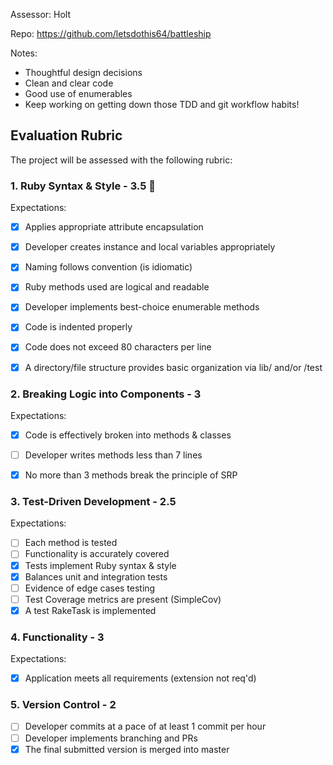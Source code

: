 Assessor: Holt

Repo: https://github.com/letsdothis64/battleship

Notes:
- Thoughtful design decisions
- Clean and clear code
- Good use of enumerables
- Keep working on getting down those TDD and git workflow habits!

## Evaluation Rubric

The project will be assessed with the following rubric:

### 1. Ruby Syntax & Style - 3.5 💯

Expectations:

- [X] Applies appropriate attribute encapsulation  
- [X] Developer creates instance and local variables appropriately
- [X] Naming follows convention (is idiomatic)
- [X] Ruby methods used are logical and readable  
- [X] Developer implements best-choice enumerable methods
- [X] Code is indented properly
- [X] Code does not exceed 80 characters per line
- [X] A directory/file structure provides basic organization via lib/ and/or /test


### 2. Breaking Logic into Components - 3 

Expectations:

- [X] Code is effectively broken into methods & classes
- [ ] Developer writes methods less than 7 lines
- [X] No more than 3 methods break the principle of SRP


### 3. Test-Driven Development - 2.5

Expectations:

- [ ] Each method is tested  
- [ ] Functionality is accurately covered
- [X] Tests implement Ruby syntax & style   
- [X] Balances unit and integration tests
- [ ] Evidence of edge cases testing
- [ ] Test Coverage metrics are present (SimpleCov)
- [X] A test RakeTask is implemented

### 4. Functionality - 3

Expectations:

- [X] Application meets all requirements (extension not req'd)

### 5. Version Control - 2

- [ ] Developer commits at a pace of at least 1 commit per hour
- [ ] Developer implements branching and PRs
- [X] The final submitted version is merged into master
